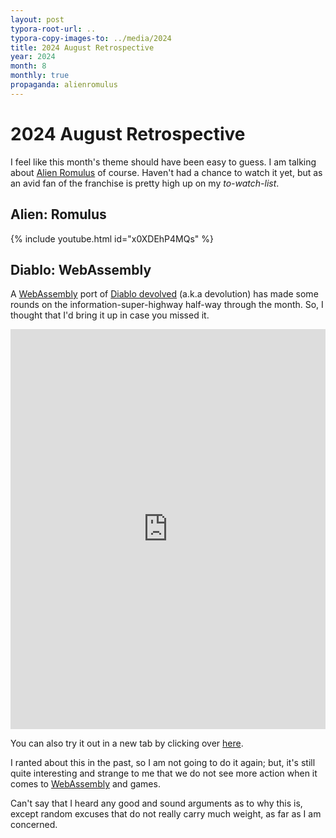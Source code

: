 ```yaml
---
layout: post
typora-root-url: ..
typora-copy-images-to: ../media/2024
title: 2024 August Retrospective
year: 2024
month: 8
monthly: true
propaganda: alienromulus
---
```


# 2024 August Retrospective

I feel like this month's theme should have been easy to guess. I am talking about [Alien Romulus][alienromulus] of course. Haven't had a chance to watch it yet, but as an avid fan of the franchise is pretty high up on my  *to-watch-list*.

## Alien: Romulus

{% include youtube.html id="x0XDEhP4MQs" %}

## Diablo: WebAssembly

A [WebAssembly][webassembly] port of [Diablo devolved][devolution] (a.k.a devolution) has made some rounds on the information-super-highway half-way through the month. So, I thought that I'd bring it up in case you missed it.

<iframe src="https://d07riv.github.io/diabloweb/" width="100%" height="640" frameborder="0"></iframe>

You can also try it out in a new tab by clicking over [here][diabloweb].

I ranted about this in the past, so I am not going to do it again; but, it's still quite interesting and strange to me that we do not see more action when it comes to [WebAssembly][webassembly] and games.

Can't say that I heard any good and sound arguments as to why this is, except random excuses that do not really carry much weight, as far as I am concerned.

[devolution]: https://github.com/d07RiV/devilution
[diabloweb]: https://d07riv.github.io/diabloweb/
[alienromulus]: https://en.wikipedia.org/wiki/Alien:_Romulus
[webassembly]: https://webassembly.org/
